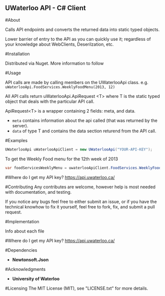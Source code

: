 UWaterloo API - C# Client
-----

#About

Calls API endpoints and converts the returned data into static typed objects.

Lower barrier of entry to the API as you can quickly use it; regardless of your knowledge about WebClients, Deserilzation, etc.

#Installation

Distributed via Nuget. More information to follow

#Usage

API calls are made by calling members on the UWaterlooApi class.
e.g. `uWaterlooApi.FoodServices.WeeklyFoodMenu(2013, 12)`

All API calls return uWaterlooApi.ApiRequest &lt;T&gt; where T is the static typed object that deals with the particular API call.

ApiRequest&lt;T&gt; is a wrapper containing 2 fields: meta, and data.
- `meta` contains information about the api called (that was returned by the server).
- `data` of type T and contains the data section returend from the API call.


#Examples

```C#
UWaterlooApi uWaterlooApiClient = new UWaterlooApi("YOUR-API-KEY");
```

To get the Weekly Food menu for the 12th week of 2013

```C#
var foodServicesWeeklyMenu = uwaterlooApiClient.FoodServices.WeeklyFoodMenu(2013, 12);
```

#Where do I get my API key?
https://api.uwaterloo.ca/

#Contributing
Any contributes are welcome, however help is most needed with documentation, and testing.

If you notice any bugs feel free to either submit an issue, or if you have the technical knowhow to fix it yourself, feel free to fork, fix, and submit a pull request.

#Implementation

Info about each file

#Where do I get my API key?
https://api.uwaterloo.ca/

#Dependencies
* **Newtonsoft.Json**

#Acknowledgments
* **University of Waterloo**

#Licensing
The MIT License (MIT), see "LICENSE.txt" for more details.
